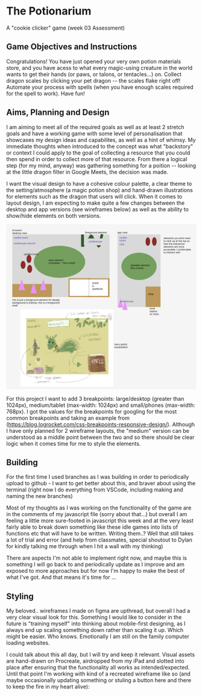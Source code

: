 # The Potionarium

A "cookie clicker" game (week 03 Assessment)

## Game Objectives and Instructions

Congratulations! You have just opened your very own potion materials store, and you have acess to what every magic-using creature in the world wants to get their hands (or paws, or talons, or tentacles...) on. Collect dragon scales by clicking your pet dragon -- the scales flake right off! Automate your process with spells (when you have enough scales required for the spell to work). Have fun!

## Aims, Planning and Design

I am aiming to meet all of the required goals as well as at least 2 stretch goals and have a working game with some level of personalisation that showcases my design ideas and capabilites, as well as a hint of whimsy. My immediate thoughts when introduced to the concept was what "backstory" or context I could apply to the goal of collecting a resource that you could then spend in order to collect more of that resource. From there a logical step (for my mind, anyway) was gathering something for a poition -- looking at the little dragon filter in Google Meets, the decision was made.

I want the visual design to have a cohesive colour palette, a clear theme to the setting/atmosphere (a magic potion shop) and hand-drawn illustrations for elements such as the dragon that users will click. When it comes to layout design, I am expecting to make quite a few changes between the desktop and app versions (see wireframes below) as well as the ability to show/hide elements on both versions.

![alt text][image]

[image]: /wireframes.png "Wireframes for a desktop and an app version of a cookie clicker game with a magic theme"

For this project I want to add 3 breakpoints: large/desktop (greater than 1024px), medium/tablet (max-width: 1024px) and small/phones (max-width: 768px). I got the values for the breakpoints for googling for the most common breakpoints and taking an example from (https://blog.logrocket.com/css-breakpoints-responsive-design/). Although I have only planned for 2 wireframe layouts, the "medium" version can be understood as a middle point between the two and so there should be clear logic when it comes time for me to style the elements.

## Building

For the first time I used branches as I was building in order to periodically upload to github - I want to get better about this, and braver about using the terminal (right now I do everything from VSCode, including making and naming the new branches)

Most of my thoughts as I was working on the functionality of the game are in the comments of my javascript file (sorry about that...) but overall I am feeling a little more sure-footed in javascript this week and at the very least fairly able to break down something like these idle games into lists of functions etc that will have to be written. Writing them..? Well that still takes a lot of trial and error (and help from classmates, special shoutout to Dylan for kindly talking me through when I hit a wall with my thinking)

There are aspects I'm not able to implement right now, and maybe this is something I will go back to and periodically update as I improve and am exposed to more approaches but for now I'm happy to make the best of what I've got. And that means it's time for ...

## Styling

My beloved.. wireframes I made on figma are upthread, but overall I had a very clear visual look for this. Something I would like to consider in the future is "training myself" into thinking about mobile-first designing, as I always end up scaling something down rather than scaling it up. Which might be easier. Who knows. Emotionally I am still on the family computer loading websites.

I could talk about this all day, but I will try and keep it relevant. Visual assets are hand-drawn on Procreate, airdropped from my iPad and slotted into place after ensuring that the functionality all works as intended/expected. Until that point I'm working with kind of a recreated wireframe like so (and maybe occasionally updating something or stuling a button here and there to keep the fire in my heart alive):

[image]: /thepotionarium/early-styling.png "A very rough website layout represented by coloured boxes"
